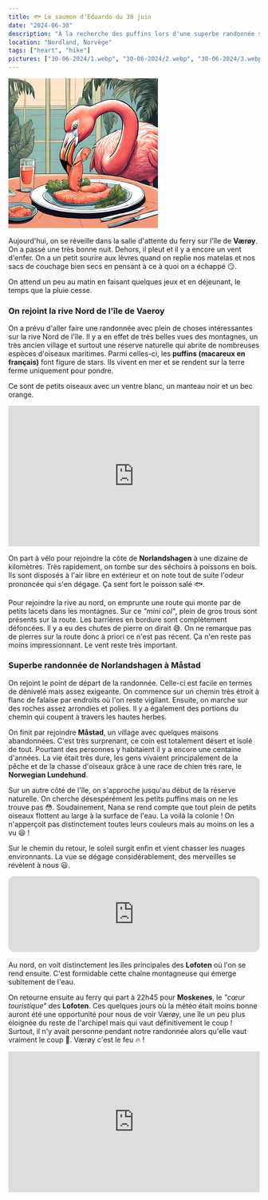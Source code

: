 ```yaml
---
title: 🐟 Le saumon d'Eduardo du 30 juin
date: "2024-06-30"
description: "À la recherche des puffins lors d'une superbe randonnée sur l'île de Værøy !"
location: "Nordland, Norvège"
tags: ["heart", "hike"]
pictures: ["30-06-2024/1.webp", "30-06-2024/2.webp", "30-06-2024/3.webp", "30-06-2024/4.webp", "30-06-2024/5.webp", "30-06-2024/6.webp", "30-06-2024/7.webp", "30-06-2024/8.webp", "30-06-2024/9.webp", "30-06-2024/10.webp", "30-06-2024/11.webp"]
---
```


![Saumon d'Eduardo](../saumon_eduardo.png)

Aujourd'hui, on se réveille dans la salle d'attente du ferry sur l'île de **Værøy**. On a passé une très bonne nuit. Dehors, il pleut et il y a encore un vent d'enfer. On a un petit sourire aux lèvres quand on replie nos matelas et nos sacs de couchage bien secs en pensant à ce à quoi on a échappé 😏.

On attend un peu au matin en faisant quelques jeux et en déjeunant, le temps que la pluie cesse.

### On rejoint la rive Nord de l'île de Vaeroy

On a prévu d'aller faire une randonnée avec plein de choses intéressantes sur la rive Nord de l'île. Il y a en effet de très belles vues des montagnes, un très ancien village et surtout une réserve naturelle qui abrite de nombreuses espèces d'oiseaux maritimes. Parmi celles-ci, les **puffins (macareux en français)** font figure de stars. Ils vivent en mer et se rendent sur la terre ferme uniquement pour pondre.

Ce sont de petits oiseaux avec un ventre blanc, un manteau noir et un bec orange. 

<div style="width: 100%; height: 0; position: relative; padding-bottom: 56%;"><iframe src="https://giphy.com/embed/BpCYzidFkPgUzFV9cA" style="top: 0; left: 0; width: 100%; height: 100%; position: absolute; border: 0;" allowfullscreen scrolling="no" allow="encrypted-media;" class="giphy-embed"></iframe></div> 

On part à vélo pour rejoindre la côte de **Norlandshagen** à une dizaine de kilomètres. Très rapidement, on tombe sur des séchoirs à poissons en bois. Ils sont disposés à l'air libre en extérieur et on note tout de suite l'odeur prononcée qui s'en dégage.
Ça sent fort le poisson salé 🐟.

Pour rejoindre la rive au nord, on emprunte une route qui monte par de petits lacets dans les montagnes. Sur ce *"mini col"*, plein de gros trous sont présents sur la route. Les barrières en bordure sont complètement défoncées. Il y a eu des chutes de pierre on dirait 😅. On ne remarque pas de pierres sur la route donc à priori ce n'est pas récent. Ça n'en reste pas moins impressionnant. Le vent reste très important.

### Superbe randonnée de Norlandshagen à Måstad

On rejoint le point de départ de la randonnée. Celle-ci est facile en termes de dénivelé mais assez exigeante. On commence sur un chemin très étroit à flanc de falaise par endroits où l'on reste vigilant. Ensuite, on marche sur des roches assez arrondies et polies. Il y a également des portions du chemin qui coupent à travers les hautes herbes.

On finit par rejoindre **Måstad**, un village avec quelques maisons abandonnées. C'est très surprenant, ce coin est totalement désert et isolé de tout. Pourtant des personnes y habitaient il y a encore une centaine d'années. La vie était très dure, les gens vivaient principalement de la pêche et de la chasse d'oiseaux grâce à une race de chien très rare, le **Norwegian Lundehund**.

Sur un autre côté de l'île, on s'approche jusqu'au début de la réserve naturelle. On cherche désespérément les petits puffins mais on ne les trouve pas 😳. Soudainement, Nana se rend compte que tout plein de petits oiseaux flottent au large à la surface de l'eau. La voilà la colonie ! On n'apperçoit pas distinctement toutes leurs couleurs mais au moins on les a vu 😃 ! 

Sur le chemin du retour, le soleil surgit enfin et vient chasser les nuages environnants. La vue se dégage considérablement, des merveilles se révèlent à nous 😃.

<iframe style="border-radius:12px" src="https://open.spotify.com/embed/track/0DcrhZ12WcCqruCs8ibXSf?utm_source=generator" width="100%" height="152" frameBorder="0" allow="autoplay; clipboard-write; encrypted-media; picture-in-picture" loading="lazy"></iframe>

Au nord, on voit distinctement les îles principales des **Lofoten** où l'on se rend ensuite. C'est formidable cette chaîne montagneuse qui émerge subitement de l'eau.

On retourne ensuite au ferry qui part à 22h45 pour **Moskenes**, le *"cœur touristique"* des **Lofoten**. Ces quelques jours où la météo était moins bonne auront été une opportunité pour nous de voir Værøy, une île un peu plus éloignée du reste de l'archipel mais qui vaut définitivement le coup ! Surtout, il n'y avait personne pendant notre randonnée alors qu'elle vaut vraiment le coup 🤩. Værøy c'est le feu 🔥 !

<div style="width: 100%; height: 0; position: relative; padding-bottom: 56%;"><iframe src="https://giphy.com/embed/RrVzUOXldFe8M" style="top: 0; left: 0; width: 100%; height: 100%; position: absolute; border: 0;" allowfullscreen scrolling="no" allow="encrypted-media;" class="giphy-embed"></iframe></div> 